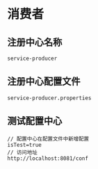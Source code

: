 # 消费者
## 注册中心名称
```
service-producer
```

## 注册中心配置文件
```
service-producer.properties
```

## 测试配置中心
```
// 配置中心在配置文件中新增配置
isTest=true
// 访问地址
http://localhost:8081/conf
```
